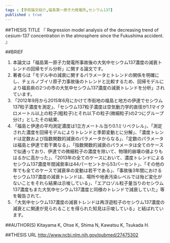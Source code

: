 ```yaml
--- 
tags : [学術論文紹介,福島第一原子力発電所,セシウム137] 
published : true
---
```


##THESIS TITLE
『
Regression model analysis of the decreasing trend of cesium-137 concentration in the atmosphere since the Fukushima accident.
』
  
##BRIEF
1. 本論文は「福島第一原子力発電所事故後の大気中セシウム137濃度の減衰トレンドの回帰モデル分析」に関する論文です。
1. 著者らは「モデル中の減衰に関するパラメータとトレンドの関係を明確にし、チェルノブイリ原子力事故後のトレンドと比較するため、回帰モデルにより福島県の2つの市の大気中セシウム137濃度の減衰トレンドを分析」されています。
1. 「2012年9月から2015年6月にかけて市街地の福島と地方の伊達でセシウム137粒子濃度を測定」、「セシウム137粒子濃度は空気動力学的直径が1.1マイクロメートル以上の粒子(粗粒子)とそれ以下の粒子(微細粒子)の2つにグループ分け」としたその結果、
1. 「福島と伊達の平均測定濃度は1立方メートル当り0.1ミリベクレル」、「測定された濃度を回帰モデルによりトレンドと季節変動とに分解」、「濃度トレンドは定数および指数関数的減衰のパラメータからなる」、「定数のパラメータは福島と伊達で若干異なる」、「指数関数的減衰のパラメータは全てのケースで似通っており、伊達での微細粒子の濃度を除いて、物理的崩壊の値よりもはるかに高かった」、「2013年の全てのケースにおいて、濃度トレンドによるセシウム137濃度年間減衰率は44パーセントから53パーセント」、「その他の年でも全てのケースで減衰率の変動は若干である」、「事故後3年間におけるセシウム137濃度の減衰トレンドは、場所や地表汚染レベルでは殆ど変化がないことをそれら結果は示唆している」、「エアロゾル粒子量当りのセシウム137濃度もまた大気中セシウム137濃度と同様のトレンドで減衰していた」等を報告されて、
1. 「大気中セシウム137濃度の減衰トレンドは再浮遊粒子のセシウム137濃度の減衰とに関連が見られることを得られた知見は示唆している」と結ばれています。
 




##AUTHOR(S)
Kitayama K, Ohse K, Shima N, Kawatsu K, Tsukada H.
  
##THESIS URL
[
http://www.ncbi.nlm.nih.gov/pubmed/27475302
](
http://www.ncbi.nlm.nih.gov/pubmed/27475302
)